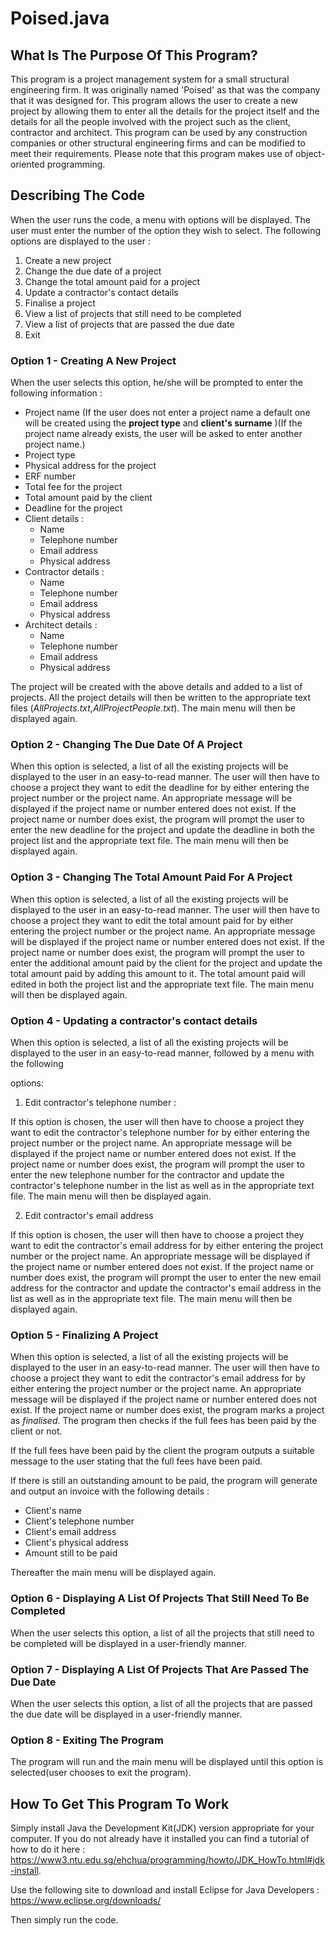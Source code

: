 # Poised.java

## What Is The Purpose Of This Program?

This program is a project management system for a small structural engineering firm. It was originally named 'Poised' as that was the company that it was designed for. This program allows the user to create a new project by allowing them to enter all the details for the project itself and the details for all the people involved with the project such as the client, contractor and architect. This program can be used by any construction companies or other structural engineering firms and can be modified to meet their requirements. Please note that this program makes use of object-oriented programming.

## Describing The Code

When the user runs the code, a menu with options will be displayed. The user must enter the number of the option they wish to select. The following options are displayed to the user :

1. Create a new project
2. Change the due date of a project
3. Change the total amount paid for a project
4. Update a contractor's contact details
5. Finalise a project
6. View a list of projects that still need to be completed
7. View a list of projects that are passed the due date
8. Exit

### Option 1 - Creating A New Project

When the user selects this option, he/she will be prompted to enter the following information :

- Project name (If the user does not enter a project name a default one will be created using the **project type** and **client's surname** )(If the project name already exists, the user will be asked to enter another project name.)
- Project type
- Physical address for the project
- ERF number
- Total fee for the project
- Total amount paid by the client
- Deadline for the project
- Client details :
  - Name
  - Telephone number
  - Email address
  - Physical address
- Contractor details :
  - Name
  - Telephone number
  - Email address
  - Physical address
- Architect details :
  - Name
  - Telephone number
  - Email address
  - Physical address

The project will be created with the above details and added to a list of projects. All the project details will then be written to the appropriate text files (*AllProjects.txt*,*AllProjectPeople.txt*). The main menu will then be displayed again.


### Option 2 - Changing The Due Date Of A Project

When this option is selected, a list of all the existing projects will be displayed to the user in an easy-to-read manner. The user will then have to choose a project they want to edit the deadline for by either entering the project number or the project name. An appropriate message will be displayed if the project name or number entered does not exist. If the project name or number does exist, the program will prompt the user to enter the new deadline for the project and update the deadline in both the project list and the appropriate text file. The main menu will then be displayed again.


### Option 3 - Changing The Total Amount Paid For A Project

When this option is selected, a list of all the existing projects will be displayed to the user in an easy-to-read manner. The user will then have to choose a project they want to edit the total amount paid for by either entering the project number or the project name. An appropriate message will be displayed if the project name or number entered does not exist. If the project name or number does exist, the program will prompt the user to enter the additional amount paid by the client for the project and update the total amount paid by adding this amount to it. The total amount paid will edited in both the project list and the appropriate text file. The main menu will then be displayed again.



### Option 4 - Updating a contractor's contact details

When this option is selected, a list of all the existing projects will be displayed to the user in an easy-to-read manner, followed by a menu with the following 

options:

1. Edit contractor's telephone number :

If this option is chosen, the user will then have to choose a project they want to edit the contractor's telephone number for by either entering the project number or the project name. An appropriate message will be displayed if the project name or number entered does not exist. If the project name or number does exist, the program will prompt the user to enter the new telephone number for the contractor and update the contractor's telephone number in the list as well as in the appropriate text file. The main menu will then be displayed again.

2. Edit contractor's email address

If this option is chosen, the user will then have to choose a project they want to edit the contractor's email address for by either entering the project number or the project name. An appropriate message will be displayed if the project name or number entered does not exist. If the project name or number does exist, the program will prompt the user to enter the new email address for the contractor and update the contractor's email address in the list as well as in the appropriate text file. The main menu will then be displayed again.



### Option 5 - Finalizing A Project

When this option is selected, a list of all the existing projects will be displayed to the user in an easy-to-read manner. The user will then have to choose a project they want to edit the contractor's email address for by either entering the project number or the project name. An appropriate message will be displayed if the project name or number entered does not exist. If the project name or number does exist, the program marks a project as *finalised*. The program then checks if the full fees has been paid by the client or not. 

If the full fees have been paid by the client the program outputs a suitable message to the user stating that the full fees have been paid. 

If there is still an outstanding amount to be paid, the program will generate and output an invoice with the following details :

- Client's name 
- Client's telephone number
- Client's email address
- Client's physical address
- Amount still to be paid

Thereafter the main menu will be displayed again.



### Option 6 - Displaying A List Of Projects That Still Need To Be Completed

When the user selects this option, a list of all the projects that still need to be completed will be displayed in a user-friendly manner.



### Option 7 - Displaying A List Of Projects That Are Passed The Due Date

When the user selects this option, a list of all the projects that are passed the due date will be displayed in a user-friendly manner.



### Option 8 - Exiting The Program

The program will run and the main menu will be displayed until this option is selected(user chooses to exit the program).



## How To Get This Program To Work

Simply install Java the Development Kit(JDK) version appropriate for your computer. If you do not already have it installed you can find a tutorial of how to do it here : https://www3.ntu.edu.sg/ehchua/programming/howto/JDK_HowTo.html#jdk-install. 

Use the following site to download and install Eclipse for Java Developers : https://www.eclipse.org/downloads/ 

Then simply run the code.
